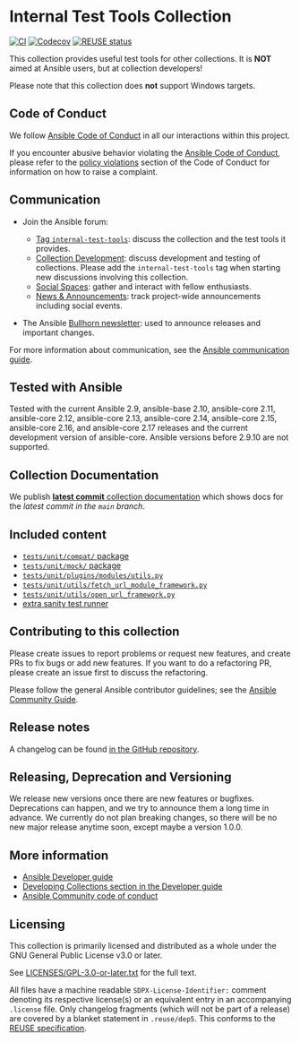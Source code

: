 <!--
Copyright (c) Ansible Project
GNU General Public License v3.0+ (see LICENSES/GPL-3.0-or-later.txt or https://www.gnu.org/licenses/gpl-3.0.txt)
SPDX-License-Identifier: GPL-3.0-or-later
-->

# Internal Test Tools Collection
[![CI](https://github.com/ansible-collections/community.internal_test_tools/workflows/CI/badge.svg?event=push)](https://github.com/ansible-collections/community.internal_test_tools/actions)
[![Codecov](https://img.shields.io/codecov/c/github/ansible-collections/community.internal_test_tools)](https://codecov.io/gh/ansible-collections/community.internal_test_tools)
[![REUSE status](https://api.reuse.software/badge/github.com/ansible-collections/community.internal_test_tools)](https://api.reuse.software/info/github.com/ansible-collections/community.internal_test_tools)

This collection provides useful test tools for other collections. It is **NOT** aimed at Ansible users, but at collection developers!

Please note that this collection does **not** support Windows targets.

## Code of Conduct

We follow [Ansible Code of Conduct](https://docs.ansible.com/ansible/latest/community/code_of_conduct.html) in all our interactions within this project.

If you encounter abusive behavior violating the [Ansible Code of Conduct](https://docs.ansible.com/ansible/latest/community/code_of_conduct.html), please refer to the [policy violations](https://docs.ansible.com/ansible/latest/community/code_of_conduct.html#policy-violations) section of the Code of Conduct for information on how to raise a complaint.

## Communication

* Join the Ansible forum:
  * [Tag `internal-test-tools`](https://forum.ansible.com/tag/internal-test-tools): discuss the collection and the test tools it provides.
  * [Collection Development](https://forum.ansible.com/c/project/collection-development/27): discuss development and testing of collections. Please add the `internal-test-tools` tag when starting new discussions involving this collection.
  * [Social Spaces](https://forum.ansible.com/c/chat/4): gather and interact with fellow enthusiasts.
  * [News & Announcements](https://forum.ansible.com/c/news/5): track project-wide announcements including social events.

* The Ansible [Bullhorn newsletter](https://docs.ansible.com/ansible/devel/community/communication.html#the-bullhorn): used to announce releases and important changes.

For more information about communication, see the [Ansible communication guide](https://docs.ansible.com/ansible/devel/community/communication.html).

## Tested with Ansible

Tested with the current Ansible 2.9, ansible-base 2.10, ansible-core 2.11, ansible-core 2.12, ansible-core 2.13, ansible-core 2.14, ansible-core 2.15, ansible-core 2.16, and ansible-core 2.17 releases and the current development version of ansible-core. Ansible versions before 2.9.10 are not supported.

## Collection Documentation

We publish [**latest commit** collection documentation](https://ansible-collections.github.io/community.internal_test_tools/branch/main/) which shows docs for the _latest commit in the `main` branch_.

## Included content

- [`tests/unit/compat/` package](https://github.com/ansible-collections/community.internal_test_tools/tree/main/tests/unit/compat/)
- [`tests/unit/mock/` package](https://github.com/ansible-collections/community.internal_test_tools/tree/main/tests/unit/mock/)
- [`tests/unit/plugins/modules/utils.py`](https://github.com/ansible-collections/community.internal_test_tools/tree/main/tests/unit/plugins/modules/utils.py/)
- [`tests/unit/utils/fetch_url_module_framework.py`](https://github.com/ansible-collections/community.internal_test_tools/tree/main/tests/unit/utils/fetch_url_module_framework.py)
- [`tests/unit/utils/open_url_framework.py`](https://github.com/ansible-collections/community.internal_test_tools/tree/main/tests/unit/utils/open_url_framework.py)
- [extra sanity test runner](https://github.com/ansible-collections/community.internal_test_tools/tree/main/tools/README.md)

## Contributing to this collection

Please create issues to report problems or request new features, and create PRs to fix bugs or add new features. If you want to do a refactoring PR, please create an issue first to discuss the refactoring.

Please follow the general Ansible contributor guidelines; see the [Ansible Community Guide](https://docs.ansible.com/ansible/latest/community/index.html).

## Release notes

A changelog can be found [in the GitHub repository](https://github.com/ansible-collections/community.internal_test_tools/tree/main/CHANGELOG.md).

## Releasing, Deprecation and Versioning

We release new versions once there are new features or bugfixes. Deprecations can happen, and we try to announce them a long time in advance. We currently do not plan breaking changes, so there will be no new major release anytime soon, except maybe a version 1.0.0.

## More information

- [Ansible Developer guide](https://docs.ansible.com/ansible/latest/dev_guide/index.html)
- [Developing Collections section in the Developer guide](https://docs.ansible.com/ansible/latest/dev_guide/developing_collections.html)
- [Ansible Community code of conduct](https://docs.ansible.com/ansible/latest/community/code_of_conduct.html)

## Licensing

This collection is primarily licensed and distributed as a whole under the GNU General Public License v3.0 or later.

See [LICENSES/GPL-3.0-or-later.txt](https://github.com/ansible-collections/community.internal_test_tools/blob/main/COPYING) for the full text.

All files have a machine readable `SDPX-License-Identifier:` comment denoting its respective license(s) or an equivalent entry in an accompanying `.license` file. Only changelog fragments (which will not be part of a release) are covered by a blanket statement in `.reuse/dep5`. This conforms to the [REUSE specification](https://reuse.software/spec/).
